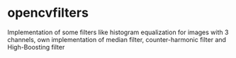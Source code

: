 opencvfilters
=============

Implementation of some filters like histogram equalization for images with 3 channels, own implementation of median filter, counter-harmonic filter and High-Boosting filter
